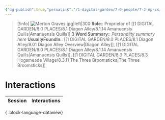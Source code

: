 ```yaml
---
{"dg-publish":true,"permalink":"/1-digital-garden/7-0-people/7-3-np-cs/merton-graves/","tags":["#person","#diagon-alley","#diagon-alley-resident","#shopkeeper"]}
---
```


>[!info] 
>![Merton Graves.jpg|left|300](/img/user/1%20DIGITAL%20GARDEN/7.0%20PEOPLE/7.3%20NPCs/Headshots/Merton%20Graves.jpg)
>**Role**:: Proprietor of [[1 DIGITAL GARDEN/8.0 PLACES/8.1 Diagon Alley/8.1.14 Amanuensis Quills\|Amanuensis Quills]]
>**3 Word Summary**:: *Personality summary here*
>**UsuallyFoundIn**:: [[1 DIGITAL GARDEN/8.0 PLACES/8.1 Diagon Alley/8.01 Diagon Alley Overview\|Diagon Alley]], [[1 DIGITAL GARDEN/8.0 PLACES/8.1 Diagon Alley/8.1.14 Amanuensis Quills\|Amanuensis Quills]], [[1 DIGITAL GARDEN/8.0 PLACES/8.3 Hogsmeade Village/8.3.11 The Three Broomsticks\|The Three Broomsticks]]

# Interactions

| Session | Interactions |
| ------- | ------------ |

{ .block-language-dataview}
